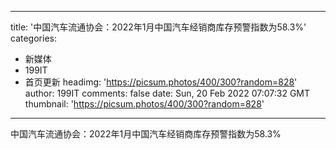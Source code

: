 
---
title: '中国汽车流通协会：2022年1月中国汽车经销商库存预警指数为58.3%'
categories: 
 - 新媒体
 - 199IT
 - 首页更新
headimg: 'https://picsum.photos/400/300?random=828'
author: 199IT
comments: false
date: Sun, 20 Feb 2022 07:07:32 GMT
thumbnail: 'https://picsum.photos/400/300?random=828'
---

<div>   
中国汽车流通协会：2022年1月中国汽车经销商库存预警指数为58.3%  
</div>
            